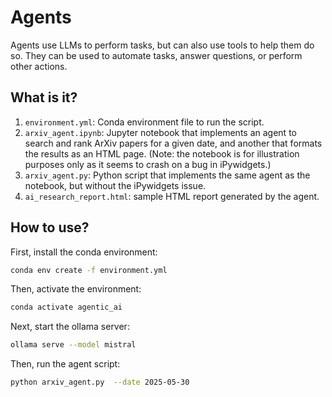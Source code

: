 # Agents

Agents use LLMs to perform tasks, but can also use tools to help them do so.
They can be used to automate tasks, answer questions, or perform other actions.


## What is it?

1. `environment.yml`: Conda environment file to run the script.
1. `arxiv_agent.ipynb`: Jupyter notebook that implements an agent to search and
   rank ArXiv papers for a given date, and another that formats the results as an
   HTML page.  (Note: the notebook is for illustration purposes only as it
   seems to crash on a bug in iPywidgets.)
1. `arxiv_agent.py`: Python script that implements the same agent as the
   notebook, but without the iPywidgets issue.
1. `ai_research_report.html`: sample HTML report generated by the agent.


## How to use?

First, install the conda environment:

```bash 
conda env create -f environment.yml
```

Then, activate the environment:

```bash
conda activate agentic_ai
```

Next, start the ollama server:

```bash
ollama serve --model mistral
```
Then, run the agent script:

```bash
python arxiv_agent.py  --date 2025-05-30
```

